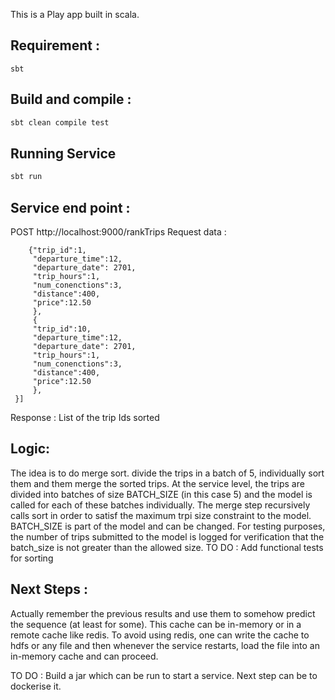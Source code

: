 This is a Play app built in scala.

## Requirement :
   `sbt` 

## Build and compile :
   ```bash
   sbt clean compile test
   ```

## Running Service

```bash
sbt run
```
## Service end point :
 POST http://localhost:9000/rankTrips
 Request data :
``` [{
    {"trip_id":1,
     "departure_time":12,
     "departure_date": 2701,
     "trip_hours":1,
     "num_conenctions":3,
     "distance":400,
     "price":12.50
     },
     {
     "trip_id":10,
     "departure_time":12,
     "departure_date": 2701,
     "trip_hours":1,
     "num_conenctions":3,
     "distance":400,
     "price":12.50
     },
 }]
 ````

 Response  : List of the trip Ids sorted


## Logic:
The idea is to do merge sort. divide the trips in a batch of 5, individually sort them and them merge the sorted trips.
    At the service level, the trips are divided into batches of size BATCH_SIZE (in this case 5) 
    and the model is called for each of these batches individually. The merge step recursively calls sort in order to satisf the maximum trpi size constraint to the model. 
    BATCH_SIZE is part of the model and can be changed. For testing purposes, the number of trips submitted to the model is logged for verification that the batch_size is not greater than the allowed size. 
    TO DO : Add functional tests for sorting

## Next Steps : 
Actually remember the previous results and use them to somehow predict the sequence (at least for some). This cache can be in-memory or in a remote cache like redis. 
To avoid using redis, one can write the cache to hdfs or any file and then whenever the service restarts, load the file into an in-memory cache and can proceed.

TO DO : Build a jar which can be run to start a service. Next step can be to dockerise it.
